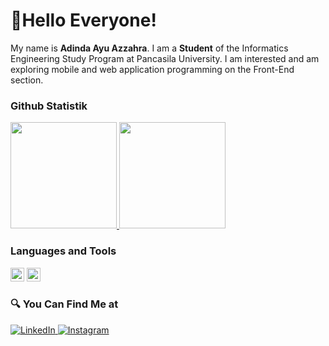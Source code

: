 # 👋Hello Everyone!

My name is **Adinda Ayu Azzahra**. I am a **Student** of the Informatics Engineering Study Program at Pancasila University.
I am interested and am exploring mobile and web application programming on the Front-End section.


### Github Statistik
<p align="left">
  <a href="https://github.com/adindaayuazzahra">
    <img height="170em" src="https://github-readme-stats-eight-theta.vercel.app/api?username=adindaayuazzahra&show_icons=true&theme=buefy&include_all_commits=true&count_private=true"/>
    <img height="170em" src="https://github-readme-stats-eight-theta.vercel.app/api/top-langs/?username=adindaayuazzahra&layout=compact&langs_count=8&theme=buefy"/>
  </a>
</p>

### Languages and Tools
<img src="https://www.vectorlogo.zone/logos/flutterio/flutterio-icon.svg" alt="flutter" width="22" height="22"/>
<img src="[https://www.vectorlogo.zone/logos/flutterio/flutterio-icon.svg](https://www.vectorlogo.zone/logos/w3_html5/w3_html5-icon.svg)" alt="flutter" width="22" height="22"/>

### 🔍 You Can Find Me at 
<p>
  <a href="https://www.linkedin.com/in/adinda-ayu-azzahra-06354a231" target="_blank">
    <img alt="LinkedIn" src="https://img.shields.io/badge/linkedin-%230077B5.svg?&style=for-the-badge&logo=linkedin&logoColor=white" />
  </a> 
  <a href="https://www.instagram.com/adindayzhr/" target="_blank">
    <img alt="Instagram" src="https://img.shields.io/badge/instagram-%23E4405F.svg?&style=for-the-badge&logo=instagram&logoColor=white" />
  </a> 
</p>
